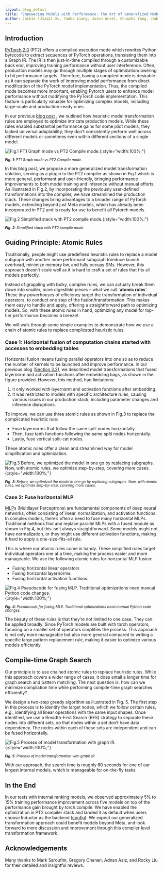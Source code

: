 ```yaml
---
layout: blog_detail
title: "Empowering Models with Performance: The Art of Generalized Model Transformation Approach"
author: Jackie (Jiaqi) Xu, Yanbo Liang, Jason Ansel, Chunzhi Yang, Jade Nie, Yuzhen Huang, CK Luk, Xiaodong Wang, Lu Fang, Menglu Yu, Jinwon Lee, Daohang Shi, Flavio Sales Truzzi
---
```


## Introduction

[PyTorch 2.0](https://pytorch.org/get-started/pytorch-2.0/) (PT2) offers a compiled execution mode which rewrites Python bytecode to extract sequences of PyTorch operations, translating them into a Graph IR. The IR is then just-in-time compiled through a customizable back end, improving training performance without user interference. Often, production models may go through multiple stages of optimization/lowering to hit performance targets. Therefore, having a compiled mode is desirable as it can separate the work of improving model performance from direct modification of the PyTorch model implementation. Thus, the compiled mode becomes more important, enabling Pytorch users to enhance model performance without modifying the PyTorch code implementation. This feature is particularly valuable for optimizing complex models, including large-scale and production-ready ones.

In our previous [blog post](https://pytorch.org/blog/optimizing-production-pytorch-performance-with-graph-transformations/) , we outlined how heuristic model transformation rules are employed to optimize intricate production models. While these rules enabled substantial performance gains for some pilot models, they lacked universal adaptability; they don't consistently perform well across different models or sometimes even within different sections of a single model. 


![Fig.1 PT1 Graph mode vs PT2 Compile mode.](/assets/images/empowering-models-performance/fig1.jpg){:style="width:100%;"}

<p style="line-height: 1.05"><small><em><strong>Fig. 1</strong>: PT1 Graph mode vs PT2 Compile mode.</em></small></p>

In this blog post, we propose a more generalized model transformation solution, serving as a plugin to the PT2 compiler as shown in Fig.1 which is more general, performant and user-friendly, bringing performance improvements to both model training and inference without manual efforts. As illustrated in Fig.2, by incorporating the previously user-defined transformations into the compiler, we have streamlined the production stack. These changes bring advantages to a broader range of PyTorch models, extending beyond just Meta models,  which has already been incorporated in PT2 and is ready for use to benefit all Pytorch models.


![Fig.2 Simplified stack with PT2 compile mode.](/assets/images/empowering-models-performance/fig2.jpg){:style="width:100%;"}

<p style="line-height: 1.05"><small><em><strong>Fig. 2</strong>: Simplified stack with PT2 compile mode.</em></small></p>


## Guiding Principle: Atomic Rules

Traditionally, people might use predefined heuristic rules to replace a model subgraph with another more performant subgraph toreduce launch overhead, minimize memory bw, and fully occupy SMs. However, this approach doesn’t scale well as it is hard to craft a set of rules that fits all models perfectly. 

Instead of grappling with bulky, complex rules, we can actually break them down into smaller, more digestible pieces – what we call '**atomic rules**'. These tiny powerhouses of efficiency target the transformation of individual operators, to conduct one step of the fusion/transformation. This makes them easy to handle and apply, offering a straightforward path to optimizing models. So, with these atomic rules in hand, optimizing any model for top-tier performance becomes a breeze! 

We will walk through some simple examples to demonstrate how we use a chain of atomic rules to replace complicated heuristic rules.


### Case 1: Horizontal fusion of computation chains started with accesses to embedding tables

Horizontal fusion means fusing parallel operators into one so as to reduce the number of kernels to be launched and improve performance. In our previous blog ([Section 3.2](https://pytorch.org/blog/optimizing-production-pytorch-performance-with-graph-transformations/#32-horizontal-fusion-of-computation-chains-started-with-accesses-to-embedding-tables)), we described model transformations that fused layernorm and activation functions after embedding bags, as shown in the figure provided. However, this method, had limitations:



1. It only worked with layernorm and activation functions after embedding.
2. It was restricted to models with specific architecture rules, causing various issues in our production stack, including parameter changes and inference disruptions.

To improve, we can use three atomic rules as shown in Fig.3 to replace the complicated heuristic rule:



* Fuse layernorms that follow the same split nodes horizontally.
* Then, fuse tanh functions following the same split nodes horizontally.
* Lastly, fuse vertical split-cat nodes.

These atomic rules offer a clean and streamlined way for model simplification and optimization. 

![Fig.3 Before, we optimized the model in one go by replacing subgraphs. Now, with atomic rules, we optimize step-by-step, covering more cases.](/assets/images/empowering-models-performance/fig3.jpg){:style="width:100%;"}

<p style="line-height: 1.05"><small><em><strong>Fig. 3</strong>: Before, we optimized the model in one go by replacing subgraphs. Now, with atomic rules, we optimize step-by-step, covering more cases.</em></small></p>



### Case 2: Fuse horizontal MLP

[MLP](https://fburl.com/wiki/2kypn658)s (Multilayer Perceptrons) are fundamental components of deep neural networks, often consisting of linear, normalization, and activation functions. In complex models, there’s often a need to fuse many horizontal MLPs. Traditional methods find and replace parallel MLPs with a fused module as shown in Fig.4,  but this isn’t always straightforward. Some models might not have normalization, or they might use different activation functions, making it hard to apply a one-size-fits-all rule.

This is where our atomic rules come in handy. These simplified rules target individual operators one at a time, making the process easier and more manageable. We use the following atomic rules for horizontal MLP fusion:



* Fusing horizontal linear operators
* Fusing horizontal layernorms.
* Fusing horizontal activation functions.


![Fig.4 Pseudocode for fusing MLP. Traditional optimizations need manual Python code changes.](/assets/images/empowering-models-performance/fig4.jpg){:style="width:100%;"}

<p style="line-height: 1.05"><small><em><strong>Fig. 4</strong>: Pseudocode for fusing MLP. Traditional optimizations need manual Python code changes.</em></small></p>

The beauty of these rules is that they’re not limited to one case. They can be applied broadly. Since PyTorch models are built with torch operators, focusing on a smaller set of operators simplifies the process. This approach is not only more manageable but also more general compared to writing a specific large pattern replacement rule, making it easier to optimize various models efficiently.


## Compile-time Graph Search

Our principle is to use chained atomic rules to replace heuristic rules. While this approach covers a wider range of cases, it does entail a longer time for graph search and pattern matching. The next question is: how can we minimize compilation time while performing compile-time graph searches efficiently? 

We design a two-step greedy algorithm as illustrated in Fig. 5. The first step in this process is to identify the target nodes, which we follow certain rules, e.g., identifying all linear operations with the same input shapes. Once identified, we use a Breadth-First Search (BFS) strategy to separate these nodes into different sets, so that nodes within a set don’t have data dependency. The nodes within each of these sets are independent and can be fused horizontally. 


![Fig.5 Process of model transformation with graph IR.](/assets/images/empowering-models-performance/fig5.jpg){:style="width:100%;"}

<p style="line-height: 1.05"><small><em><strong>Fig. 5</strong>: Process of model transformation with graph IR.</em></small></p>


With our approach, the search time is roughly 60 seconds for one of our largest internal models, which is manageable for on-the-fly tasks.


## In the End

In our tests with internal ranking models, we observed approximately 5% to 15% training performance improvement across five models on top of the performance gain brought by torch.compile. We have enabled the optimization in PT2 compiler stack and landed it as default when users choose Inductor as the backend ([config](https://github.com/pytorch/pytorch/blob/53acdb66f7ed31919cf69cf62e6ee0f13287be7e/torch/_inductor/config.py#L90)). We expect our generalized transformation approach could benefit models beyond Meta, and look forward to more discussion and improvement through this compiler level transformation framework. 


## Acknowledgements

Many thanks to  Mark Saroufim, Gregory Chanan, Adnan Aziz, and Rocky Liu for their detailed and insightful reviews.
